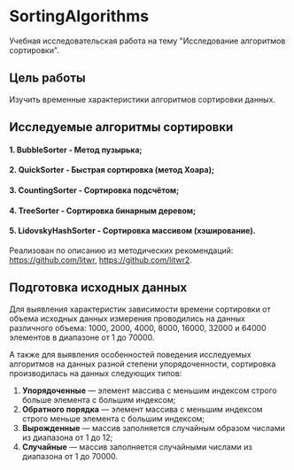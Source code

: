 # SortingAlgorithms
Учебная исследовательская работа на тему "Исследование алгоритмов сортировки".

## Цель работы
Изучить временные характеристики алгоритмов сортировки данных.

## Исследуемые алгоритмы сортировки
#### 1. BubbleSorter - Метод пузырька;
#### 2. QuickSorter - Быстрая сортировка (метод Хоара);
#### 3. CountingSorter - Сортировка подсчётом;
#### 4. TreeSorter - Сортировка бинарным деревом;
#### 5. LidovskyHashSorter - Сортировка массивом (хэширование).
Реализован по описанию из методических рекомендаций: https://github.com/litwr, https://github.com/litwr2.

## Подготовка исходных данных
Для выявления характеристик зависимости времени сортировки от объема исходных данных измерения проводились
на данных различного объема: 1000, 2000, 4000, 8000, 16000, 32000 и 64000 элементов в диапазоне от 1 до 70000.

А также для выявления особенностей поведения исследуемых алгоритмов на данных разной степени упорядоченности,
сортировка производилась на данных следующих типов:
1. **Упорядоченные** — элемент массива с меньшим индексом строго больше элемента с большим индексом;
2. **Обратного порядка** — элемент массива с меньшим индексом строго меньше элемента с большим индексом;
3. **Вырожденные** — массив заполняется случайным образом числами из диапазона от 1 до 12;
4. **Случайные** — массив заполняется случайными числами из диапазона от 1 до 70000.
